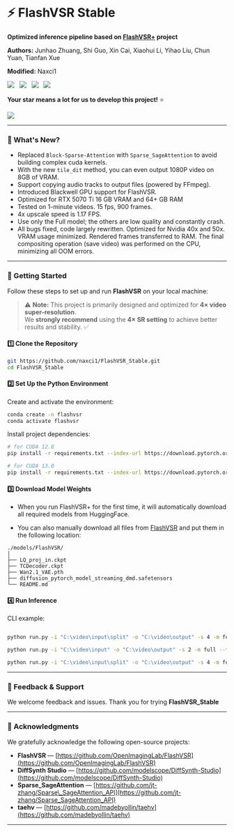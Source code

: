 # ⚡ FlashVSR Stable

**Optimized inference pipeline based on [FlashVSR+](https://github.com/lihaoyun6/ComfyUI-FlashVSR_Ultra_Fast) project**

**Authors:** Junhao Zhuang, Shi Guo, Xin Cai, Xiaohui Li, Yihao Liu, Chun Yuan, Tianfan Xue

**Modified:** Naxci1  

<a href='http://zhuang2002.github.io/FlashVSR'><img src='https://img.shields.io/badge/Project-Page-Green'></a> &nbsp;
<a href="https://huggingface.co/JunhaoZhuang/FlashVSR"><img src="https://img.shields.io/badge/%F0%9F%A4%97%20Hugging%20Face-Model-blue"></a> &nbsp;
<a href="https://huggingface.co/datasets/JunhaoZhuang/VSR-120K"><img src="https://img.shields.io/badge/%F0%9F%A4%97%20Hugging%20Face-Dataset-orange"></a> &nbsp;
<a href="https://arxiv.org/abs/2510.12747"><img src="https://img.shields.io/badge/arXiv-2510.12747-b31b1b.svg"></a>

**Your star means a lot for us to develop this project!** :star:

<img src="./teaser.jpg" />

---
### 🤔 What's New?

- Replaced `Block-Sparse-Attention` with `Sparse_SageAttention` to avoid building complex cuda kernels.  
- With the new `tile_dit` method, you can even output 1080P video on 8GB of VRAM.   
- Support copying audio tracks to output files (powered by FFmpeg). 
- Introduced Blackwell GPU support for FlashVSR.
- Optimized for RTX 5070 Ti 16 GB VRAM and 64+ GB RAM
- Tested on 1-minute videos. 15 fps, 900 frames.
- 4x upscale speed is 1.17 FPS.
- Use only the Full model; the others are low quality and constantly crash.
- All bugs fixed, code largely rewritten. Optimized for Nvidia 40x and 50x. VRAM usage minimized. Rendered frames transferred to RAM. The final compositing operation (save video) was performed on the CPU, minimizing all OOM errors. 

---
### 🚀 Getting Started

Follow these steps to set up and run **FlashVSR** on your local machine:

> ⚠️ **Note:** This project is primarily designed and optimized for **4× video super-resolution**.  
> We **strongly recommend** using the **4× SR setting** to achieve better results and stability. ✅



#### 1️⃣ Clone the Repository

```bash
git https://github.com/naxci1/FlashVSR_Stable.git
cd FlashVSR_Stable
````

#### 2️⃣ Set Up the Python Environment

Create and activate the environment:

```bash
conda create -n flashvsr
conda activate flashvsr
```

Install project dependencies:

```bash
# for CUDA 12.8
pip install -r requirements.txt --index-url https://download.pytorch.org/whl/cu128

# for CUDA 13.0
pip install -r requirements.txt --index-url https://download.pytorch.org/whl/cu130
```

#### 3️⃣ Download Model Weights

- When you run FlashVSR+ for the first time, it will automatically download all required models from HuggingFace.  

- You can also manually download all files from [FlashVSR](https://huggingface.co/JunhaoZhuang/FlashVSR) and put them in the following location:  

```
./models/FlashVSR/
│
├── LQ_proj_in.ckpt                                   
├── TCDecoder.ckpt                                    
├── Wan2.1_VAE.pth                                    
├── diffusion_pytorch_model_streaming_dmd.safetensors 
└── README.md
```  

#### 4️⃣ Run Inference

CLI example:

```bash

python run.py -i "C:\video\input\split" -o "C:\video\output" -s 4 -m full --tiled-vae --tiled-dit --tile-size 128 --overlap 24 --color-fix -t bf16

python run.py -i "C:\video\input" -o "C:\video\output" -s 2 -m full --tiled-vae --tiled-dit --tile-size 368 --overlap 24 --color-fix -t bf16  --batch-size 200

python run.py -i "C:\video\input\split" -o "C:\video\output" -s 4 -m full --tiled-vae --tiled-dit --tile-size 256 --overlap 24 --color-fix -t bf16 --max-frames 100 --batch-size 100
```


---

### 🤗 Feedback & Support

We welcome feedback and issues. Thank you for trying **FlashVSR_Stable**

---

### 📄 Acknowledgments

We gratefully acknowledge the following open-source projects:

* **FlashVSR** — [https://github.com/OpenImagingLab/FlashVSR](https://github.com/OpenImagingLab/FlashVSR)
* **DiffSynth Studio** — [https://github.com/modelscope/DiffSynth-Studio](https://github.com/modelscope/DiffSynth-Studio)
* **Sparse_SageAttention** — [https://github.com/jt-zhang/Sparse\_SageAttention_API](https://github.com/jt-zhang/Sparse_SageAttention_API)
* **taehv** — [https://github.com/madebyollin/taehv](https://github.com/madebyollin/taehv)

---


